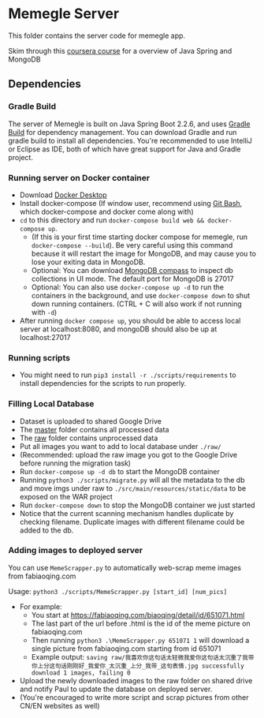 # Memegle Server

This folder contains the server code for memegle app.

Skim through this [coursera course](https://www.coursera.org/learn/cloud-services-java-spring-framework) for a overview of Java Spring and MongoDB

## Dependencies
### Gradle Build
The server of Memegle is built on Java Spring Boot 2.2.6, and uses [Gradle Build](https://gradle.org/) for dependency management.
You can download Gradle and run gradle build to install all dependencies. You're recommended to use IntelliJ or Eclipse as IDE, both of which have great support for Java and Gradle project.

### Running server on Docker container
- Download [Docker Desktop](https://www.docker.com/products/docker-desktop)
- Install docker-compose (If window user, recommend using [Git Bash](https://gitforwindows.org/), which docker-compose and docker come along with)
- `cd` to this directory and run `docker-compose build web && docker-compose up`.
    - (If this is your first time starting docker compose for memegle, run `docker-compose --build`). Be very careful using this command because it will restart the image for MongoDB, and may cause you to lose your exiting data in MongoDB.
    - Optional: You can download [MongoDB compass](https://www.mongodb.com/products/compass) to inspect  db collections in UI mode. The default port for MongoDB is 27017
    - Optional: You can also use `docker-compose up -d` to run the containers in the background, and use `docker-compose down` to shut down running containers. (CTRL + C will also work if not running with `-d`)
- After running `docker compose up`, you should be able to access local server at localhost:8080, and mongoDB should also be up at localhost:27017
    
### Running scripts
- You might need to run `pip3 install -r ./scripts/requirements` to install dependencies for the scripts to run properly. 
### Filling Local Database

- Dataset is uploaded to shared Google Drive
- The [master](https://drive.google.com/drive/u/0/folders/1Nu1plUq-xfuSrg72PR-MFisYNmTRi_9F) folder contains all processed data
- The [raw](https://drive.google.com/drive/u/0/folders/1gOO1qCdqdsBnPriZFc5U_FW-iLYUVorQ) folder contains unprocessed data
- Put all images you want to add to local database under `./raw/`
- (Recommended: upload the raw image you got to the Google Drive before running the migration task)
- Run `docker-compose up -d db` to start the MongoDB container
- Running `python3 ./scripts/migrate.py` will all the metadata to the db and move imgs under raw to `./src/main/resources/static/data` to be exposed on the WAR project
- Run `docker-compose down` to stop the MongoDB container we just started
- Notice that the current scanning mechanism handles duplicate by checking filename. Duplicate images with different filename could be added to the db.
    
    
### Adding images to deployed server
You can use `MemeScrapper.py` to automatically web-scrap meme images from fabiaoqing.com

Usage: `python3 ./scripts/MemeScrapper.py [start_id] [num_pics]`

- For example:
    - You start at https://fabiaoqing.com/biaoqing/detail/id/651071.html
    - The last part of the url before .html is the id of the meme picture on fabiaoqing.com
    - Then running `python3 .\MemeScrapper.py 651071 1` will download a single picture from fabiaoqing.com starting from id 651071
    - Example output: `saving raw/我喜欢你这句话太轻微我爱你这句话太沉重了我带你上分这句话刚刚好_我爱你_太沉重_上分_我带_这句表情.jpg
                   successfully download 1 images, failing 0`
- Upload the newly downloaded images to the raw folder on shared drive and notify Paul to update the database on deployed server.
- (You're encouraged to write more script and scrap pictures from other CN/EN websites as well)
